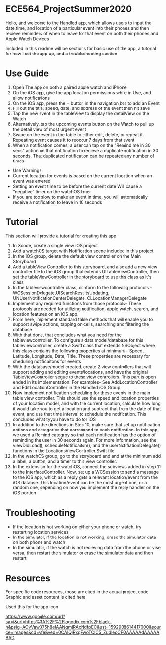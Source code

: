 # ECE564_ProjectSummer2020


Hello, and welcome to the Handled app, which allows users to input the date,time, and location of a particular event into their phones and then recieve reminders of when to 
leave for that event on both their phones and Apple Watch Devices

Included in this readme will be sections for basic use of the app, a tutorial for how I set the app up, and a troubleshooting section

# Use Guide


1. Open The app on both a paired apple watch and iPhone
2. On the iOS app, give the app location permissions while in Use, and allow notifications
3. On the iOS app, press the + button in the navigation bar to add an Event 
4. Fill out the title, speed, date, and address of the event then hit save
5. Tap the new event in the tableView to display the detailView on the Watch
6. Alternatively, tap the upcoming events button on the Watch to pull up the detail view of most urgent event
7. Swipe on the event in the table to either edit, delete, or repeat it. Repeating event causes it to reoccur 7 days from that event
8. When a notification comes, a user can tap on the "Remind me in 30 secs" action on that notification to recieve a duplicate notification in 30 seconds. That duplicated notification can be repeated any number of times

* Use Warnings
* Current location for events is based on the current location when an event was entered
* Setting an event time to be before the current date Will cause a “negative” timer on the watchOS timer
* If you are too slow to make an event in time, you will automatically receive a notification to leave in 10 seconds


# Tutorial

This section will provide a tutorial for creating this app

1. In Xcode, create a single view iOS project
2. Add a watchOS target with Notification scene included in this project
3. In the iOS group, delete the default view controller on the Main Storyboard
4. Add a tableView Controller to this storyboard, and also add a new  view controller file to the iOS group that extends UITableViewController, then set the tableViewController in the storyboard to use this class as it's class
5. In the tableviewcontroller class, conform to the following protocols - WCSessionDelegate,UISearchResultsUpdating, UNUserNotificationCenterDelegate, CLLocationManagerDelegate
6. Implement any required functions from those protocols- These protocols are needed for utilizing notification, apple watch, search, and location features on an iOS app.
7. From here, implement standard table methods that will enable you to support swipe actions, tapping on cells, searching and filtering the database
8. With that done, that concludes what you need for the tableviewcontroller. To configure a data model/database for this tableviewcontroller, create a Swift class that extends NSObject where this class contains the following properties at minimum - Speed, Latitude, Longitude, Date, Title. These properties are necessary for sheduling notificaitons for events
9. With the database/model created, create 2 view controllers that will support adding and editing events/locations, and have the original TableViewController segue to these view controllers. This part is open ended in its implementation. For examples- See AddLocationController and EditLocationController in the Handled iOS Group
10.  Now implement notification scheduling for these events in the main table view controller. This should use the speed and location properties of your location model, and with the current location, calculate how long it would take you to get a location and subtract that from the date of that event, and use that time interval to schedule the notification. This concludes what tyyou have to do for iOS
11. In addition to the directions in Step 10, make sure that set up notification actions and categories that correspond to each notification. In this app, we used a Remind categroy so that each notification has the option of reminding the user in 30 seconds again. For more information, see the viewDidLoad(), scheduleNotificaiton(),  and the userNotifiationDelegate() functions in the LocationsViewController.Swift file 
12. In the watchOS group, go to the storyboard and and at the minimum add a label, a button, and a timer to this view controller.
13. In the extension for the watchOS, connect the subviews added in step 11 to the InterfaceController. Now, set up a WCSession to send a message to the iOS app, which as a reply gets a relevant location/event from the iOS databse. This location/event can be the most urgent one, or a random one, depending on how you implement the reply handler on the iOS portion




# Troubleshooting

* If the location is not working on either your phone or watch, try restarting location services
* In the simulator, if the location is not working, erase the simulator data on both phone and watch
* In the simulator, if the watch is not recieving data from the phone or vise versa, then restart the simulator or erase the simulator data and then restart






























# Resources


For specific code resources, those are cited in the actual project code. Graphic and asset content is cited here


Used this for the app icon 


https://www.google.com/url?sa=i&url=https%3A%2F%2Flogodix.com%2Fblack-h&psig=AOvVaw375h8elAANqmjRAcNdfpEC&ust=1592908614417000&source=images&cd=vfe&ved=0CAIQjRxqFwoTCIC5_ZudleoCFQAAAAAdAAAAABAD
